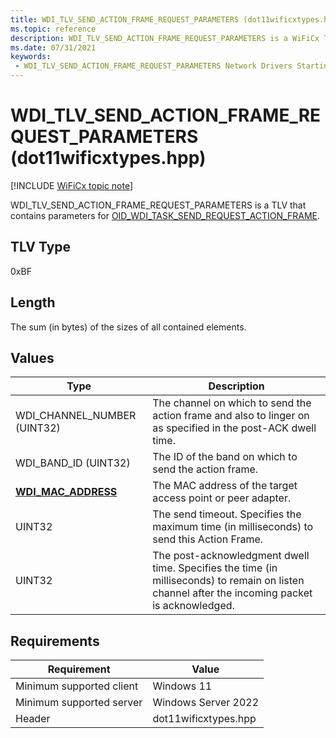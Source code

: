 ```yaml
---
title: WDI_TLV_SEND_ACTION_FRAME_REQUEST_PARAMETERS (dot11wificxtypes.hpp)
ms.topic: reference
description: WDI_TLV_SEND_ACTION_FRAME_REQUEST_PARAMETERS is a WiFiCx TLV that contains parameters for OID_WDI_TASK_SEND_REQUEST_ACTION_FRAME.
ms.date: 07/31/2021
keywords:
 - WDI_TLV_SEND_ACTION_FRAME_REQUEST_PARAMETERS Network Drivers Starting with Windows Vista
---
```


# WDI\_TLV\_SEND\_ACTION\_FRAME\_REQUEST\_PARAMETERS (dot11wificxtypes.hpp)

[!INCLUDE [WiFiCx topic note](../includes/wificx-version-warning.md)]


WDI\_TLV\_SEND\_ACTION\_FRAME\_REQUEST\_PARAMETERS is a TLV that contains parameters for [OID\_WDI\_TASK\_SEND\_REQUEST\_ACTION\_FRAME](./oid-wdi-task-send-request-action-frame.md).

## TLV Type


0xBF

## Length


The sum (in bytes) of the sizes of all contained elements.

## Values


| Type                                              | Description                                                                                                                                     |
|---------------------------------------------------|-------------------------------------------------------------------------------------------------------------------------------------------------|
| WDI\_CHANNEL\_NUMBER (UINT32)                     | The channel on which to send the action frame and also to linger on as specified in the post-ACK dwell time.                                    |
| WDI\_BAND\_ID (UINT32)                            | The ID of the band on which to send the action frame.                                                                                           |
| [**WDI\_MAC\_ADDRESS**](/windows-hardware/drivers/ddi/dot11wificxintf/ns-dot11wificxintf-wdi_mac_address) | The MAC address of the target access point or peer adapter.                                                                                     |
| UINT32                                            | The send timeout. Specifies the maximum time (in milliseconds) to send this Action Frame.                                                       |
| UINT32                                            | The post-acknowledgment dwell time. Specifies the time (in milliseconds) to remain on listen channel after the incoming packet is acknowledged. |

 

## Requirements

|Requirement|Value|
|--- |--- |
|Minimum supported client|Windows 11|
|Minimum supported server|Windows Server 2022|
|Header|dot11wificxtypes.hpp|

 

